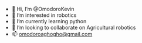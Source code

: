 - 👋 Hi, I’m @OmodoroKevin
- 👀 I’m interested in robotics
- 🌱 I’m currently learning python
- 💞️ I’m looking to collaborate on Agricultural robotics 
- 📫 omodoroaghogho@gmail.com

<!---
OmodoroKevin/OmodoroKevin is a ✨ special ✨ repository because its `README.md` (this file) appears on your GitHub profile.
You can click the Preview link to take a look at your changes.
--->
